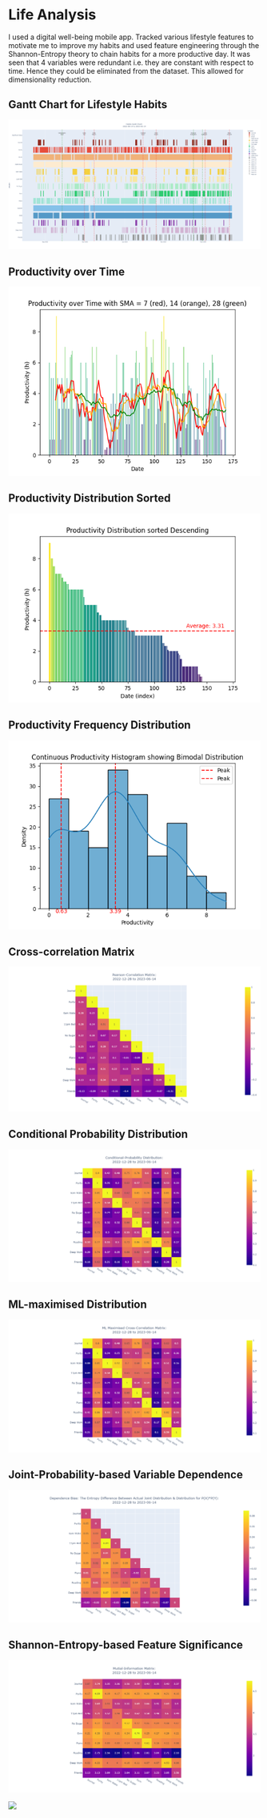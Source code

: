 # Life Analysis
I used a digital well-being mobile app. Tracked various lifestyle features to motivate me to improve my habits and used feature engineering through the Shannon-Entropy theory to chain habits for a more productive day. It was seen that 4 variables were redundant i.e. they are constant with respect to time. Hence they could be eliminated from the dataset. This allowed for dimensionality reduction.

## Gantt Chart for Lifestyle Habits
![screenshot](Images/HabitsGanttChart.png)

## Productivity over Time
![screenshot](Images/RollingProductivity.png)

## Productivity Distribution Sorted
![screenshot](Images/ProductivitySorted.png)

## Productivity Frequency Distribution
![screenshot](Images/ProductivityKDE.png)

## Cross-correlation Matrix
![screenshot](Images/PlotPearson.png)

## Conditional Probability Distribution
![screenshot](Images/PlotCondProb.png)

## ML-maximised Distribution
![screenshot](Images/PlotMLMax.png)

## Joint-Probability-based Variable Dependence
![screenshot](Images/PlotFeatureDep.png)

## Shannon-Entropy-based Feature Significance
![screenshot](Images/PlotMI.png)

<img src="https://render.githubusercontent.com/render/math?math=
{\displaystyle {\begin{aligned}\operatorname {I} (X;Y)&{}=\sum _{x\in {\mathcal {X}},y\in {\mathcal {Y}}}p_{(X,Y)}(x,y)\log {\frac {p_{(X,Y)}(x,y)}{p_{X}(x)p_{Y}(y)}}\\&{}=\sum _{x\in {\mathcal {X}},y\in {\mathcal {Y}}}p_{(X,Y)}(x,y)\log {\frac {p_{(X,Y)}(x,y)}{p_{X}(x)}}-\sum _{x\in {\mathcal {X}},y\in {\mathcal {Y}}}p_{(X,Y)}(x,y)\log p_{Y}(y)\\&{}=\sum _{x\in {\mathcal {X}},y\in {\mathcal {Y}}}p_{X}(x)p_{Y\mid X=x}(y)\log p_{Y\mid X=x}(y)-\sum _{x\in {\mathcal {X}},y\in {\mathcal {Y}}}p_{(X,Y)}(x,y)\log p_{Y}(y)\\&{}=\sum _{x\in {\mathcal {X}}}p_{X}(x)\left(\sum _{y\in {\mathcal {Y}}}p_{Y\mid X=x}(y)\log p_{Y\mid X=x}(y)\right)-\sum _{y\in {\mathcal {Y}}}\left(\sum _{x\in {\mathcal {X}}}p_{(X,Y)}(x,y)\right)\log p_{Y}(y)\\&{}=-\sum _{x\in {\mathcal {X}}}p_{X}(x)\mathrm {H} (Y\mid X=x)-\sum _{y\in {\mathcal {Y}}}p_{Y}(y)\log p_{Y}(y)\\&{}=-\mathrm {H} (Y\mid X)+\mathrm {H} (Y)\\&{}=\mathrm {H} (Y)-\mathrm {H} (Y\mid X).\\\end{aligned}}}">

